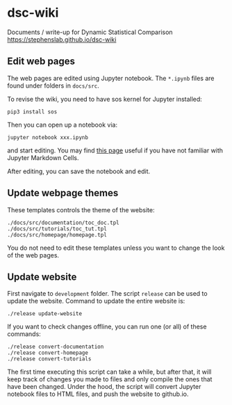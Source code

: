 # dsc-wiki
Documents / write-up for Dynamic Statistical Comparison
https://stephenslab.github.io/dsc-wiki

## Edit web pages

The web pages are edited using Jupyter notebook. 
The `*.ipynb` files are found under folders in `docs/src`.

To revise the wiki, you need to have sos kernel for Jupyter installed:

```
pip3 install sos
```

Then you can open up a notebook via:

```
jupyter notebook xxx.ipynb
```
and start editing. You may find [this page](http://jupyter-notebook.readthedocs.io/en/latest/examples/Notebook/Working%20With%20Markdown%20Cells.html) useful if you have not familiar with Jupyter Markdown Cells.

After editing, you can save the notebook and edit.

## Update webpage themes

These templates controls the theme of the website: 

```
./docs/src/documentation/toc_doc.tpl
./docs/src/tutorials/toc_tut.tpl
./docs/src/homepage/homepage.tpl
```
You do not need to edit these templates unless you want to change the look of the web pages.

## Update website

First navigate to `development` folder. The script `release` can be used to update the website. Command to update the entire website is:

```
./release update-website
```

If you want to check changes offline, you can run one (or all) of these commands:
```
./release convert-documentation
./release convert-homepage
./release convert-tutorials
```
The first time executing this script can take a while, but after that, it will keep track of changes you made to files and only compile the ones that have been changed. Under the hood, the script will convert Jupyter notebook files to HTML files, and push the website to github.io.
